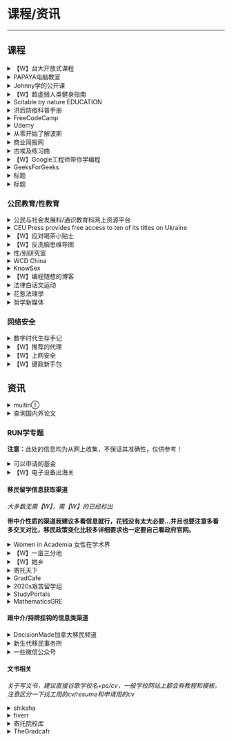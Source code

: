 # 课程/资讯

---

## 课程

<div class="grid">
    <div><details><summary>【W】台大开放式课程</summary><p>台湾大学提供的开放式课程，涵盖了很多领域，提供PPT课件。<br/><a href="http://ocw.aca.ntu.edu.tw/ntu-ocw/" target="_blank" role="button" class="outline">访问课程</a></p></details></div>
    <div><details><summary>PAPAYA电脑教室</summary><p>一个台湾人出品的电脑办公软件教学，有系统的Word、PowerPoint、Excel、PhotoShop教学，以及一些其他的在线工具教学，讲的很细，很好理解。<br/><a href="https://www.youtube.com/channel/UCdEpz2A4DzV__4C1x2quKLw" target="_blank" role="button" class="outline">【W】访问课程（YouTube）</a><br/><a href="https://space.bilibili.com/402780815" target="_blank" role="button" class="outline">访问课程（Bilibili）</a></p></details></div>
    <div><details><summary>Johnny学的公开课</summary><p>一个关于obsidian的讲解课程，这个视频所在的合集下还有一个提升直播课，看完这两个视频，基本功就差不多了（总计约6h），进阶一点的话，这个up的主页下有个“学ob”的分类。<br/><a href="https://www.bilibili.com/video/av421407255" target="_blank" role="button" class="outline">访问网站</a></p></details></div>
</div>
<div class="grid">
    <div><details><summary>【W】超虚弱人类健身指南</summary><p>不能算是指南，只能算是心得分享<br/>适合在学生阶段从未独立跑过800米、上两层台阶就喘的“超虚弱人类”<br/>1、<a href="https://www.bilibili.com/video/BV1B54y1Q72M" target="_blank">脚尖不离地热身</a><br/>前三天只做这个，告诉身体“我要运动了”<br/>只要放弃超过一周就从这个再开始<br/>另外<a href="https://space.bilibili.com/503479504/" target="_blank">这个UP主</a>的视频都短、简单、操作性强、实测有效，可以自行选择做做<br/>2、<a href="https://www.bilibili.com/video/BV1jt411x7zZ" target="_blank">PUMP IT UP2004第1-2节</a><br/>最开始先完成第一节，第二节看着做，做不完也没关系<br/>3、室内走<br/><a href="https://www.bilibili.com/video/BV1ev41187Wp" target="_blank">保护膝盖有氧运动</a><br/>4、<a href="https://www.bilibili.com/video/BV1Sx411r7y" target="_blank">入门级拉伸</a><br/><a href="https://malu.today/@malu/106233302510948378" target="_blank" role="button" class="outline">【W】原文地址</a></p></details></div>
    <div><details><summary>Scitable by nature EDUCATION</summary><p>《自然》期刊旗下，面向本科生和高中生的遗传学及细胞生物学资源网站，似乎不再更新了，但存档的都还能看。也有很多环境科学的有趣东西。<br/><a href="https://www.nature.com/scitable/" target="_blank" role="button" class="outline">访问网站</a></p></details></div>
    <div><details><summary>洪后防疫科普手册</summary><p>由原子团整理的一些洪水可能诱发的身心健康问题以及简单的诊断和处理措施，包含生理篇与心理篇，所有内容均交由在岗医生审核通过。<br/><a href="https://1.gover.ml/" target="_blank" role="button" class="outline">访问网站</a></p></details></div>
</div>
<div class="grid">
    <div><details><summary>FreeCodeCamp</summary><p>一个互动式编程学习网站，课程质量不错，有中文<br/><a href="https://www.freecodecamp.org/chinese/" target="_blank" role="button" class="outline">访问网站</a></p></details></div>
    <div><details><summary>Udemy</summary><p>一个在线课程学习平台<br/><a href="https://www.udemy.com/" target="_blank" role="button" class="outline">访问网站</a></p></details></div>
    <div><details><summary>从零开始了解波斯</summary><p>一个英文的波斯相关播客<br/><a href="https://podcasts.apple.com/us/podcast/history-of-persia/id1452677220" target="_blank" role="button" class="outline">访问网站</a></p></details></div>
</div>
<div class="grid">
    <div><details><summary>商业简报网</summary><p>一个台湾老师制作的PPT教学网站，同时也有一些PPT模板和小组件可供下载<br/><a href="https://www.pook.com.tw/" target="_blank" role="button" class="outline">访问网站</a></p></details></div>
    <div><details><summary>古埃及练习曲</summary><p>一个中文埃及学博客，翻译介绍一些关于埃及的资料。<br/><a href="https://practiceegyptian.com/" target="_blank" role="button" class="outline">访问网站</a></p></details></div>
    <div><details><summary>【W】Google工程师带你学编程</summary><p>一个Google工程师出品的面向零基础人群的编程课。<br/><a href="https://docs.google.com/forms/d/e/1FAIpQLSdwWnCvD31tVp0IGgEGV5ILqTvUp5huoxyrgzS_-ficO2Z2sQ/viewform?fbzx=-3697804490486520350" target="_blank" role="button" class="outline">报名表单</a><br/><a href="https://docs.google.com/document/d/1CyWQMCepViYVvVz-ESAKXiWGOhj-SXk_SybrvC0Mogw/" target="_blank" role="button" class="outline">学习指南</a></p></details></div>
</div>
<div class="grid">
    <div><details><summary>GeeksForGeeks</summary><p>一个可以自学编程的网站<br/><a href="https://www.geeksforgeeks.org/" target="_blank" role="button" class="outline">访问网站</a></p></details></div>
    <div><details><summary>标题</summary><p>描述<br/><a href="链接" target="_blank" role="button" class="outline">访问网站</a></p></details></div>
    <div><details><summary>标题</summary><p>描述<br/><a href="链接" target="_blank" role="button" class="outline">访问网站</a></p></details></div>
</div>

### 公民教育/性教育

<div class="grid">
    <div><details><summary>公民与社会发展科/通识教育科网上资源平台</summary><p>一个香港通识教育科课程资源册系列的电子书，PDF可以直接下载。由于这是教师用书，更能直观看出课程设计、教学大纲和知识点。<br/><a href="https://ls.edb.hkedcity.net/tc/about_RelatedPublications.php" target="_blank" role="button" class="outline">访问网站</a></p></details></div>
    <div><details><summary>CEU Press provides free access to ten of its titles on Ukraine</summary><p>中欧大学出版的关于乌克兰地区政治形势的电子书<br/><a href="https://ceupress.com/article/2022-03-01/ceu-press-provides-free-access-ten-its-titles-ukraine" target="_blank" role="button" class="outline">访问网站</a></p></details></div>
    <div><details><summary>【W】应对喝茶小贴士</summary><p>象友的经验之谈<br/><a href="https://alive.bar/@evelinece/108243911905307867" target="_blank" role="button" class="outline">查看</a></p></details></div>
</div>
<div class="grid">
    <div><details><summary>【W】反洗脑思维导图</summary><p>下载该Html文件后打开查看<br/><a href="https://raw.githubusercontent.com/mylifewaiting/brainwashing/master/brainwash.html" target="_blank" role="button" class="outline">查看</a></p></details></div>
    <div><details><summary>性/别研究室</summary><p>国立中央大学性／別研究室的出版讯息，点進去有电子书，有些分简繁。<br/><a href="https://sex.ncu.edu.tw/index.html" target="_blank" role="button" class="outline">访问网站</a></p></details></div>
    <div><details><summary>WCD China</summary><p>世界避孕日网站，提供一些避孕相关的信息<br/><a href="https://www.china-wcd.com/" target="_blank" role="button" class="outline">访问网站</a></p></details></div>
</div>
<div class="grid">
    <div><details><summary>KnowSex</summary><p>一个性教育网站，内容适合初中及以上阶段的人群阅读。<br/><a href="https://knowsex.net/" target="_blank" role="button" class="outline">访问网站</a></p></details></div>
    <div><details><summary>【W】编程随想的博客</summary><p>虽然大佬人进去了，博客还是可以看一看的。其实他的博客公民教育和网络安全都有，立场请见仁见智。<br/><a href="https://program-think.blogspot.com/" target="_blank" role="button" class="outline">访问网站</a></p></details></div>
    <div><details><summary>法律白话文运动</summary><p>專注打造台灣法律文化的垂直媒體。從法律認識議題，從議題反思法律。<br/><a href="https://plainlaw.me/" target="_blank" role="button" class="outline">访问网站</a></p></details></div>
</div>
<div class="grid">
    <div><details><summary>花惹法理學</summary><p>來吧！英美法理學與政治哲學 | Blog for Legal Philosophy<br/><a href="https://wtfjurisprudence.wordpress.com/" target="_blank" role="button" class="outline">访问网站</a></p></details></div>
    <div><details><summary>哲学新媒体</summary><p>台湾哲学网站，内含当今美国比较新的自由主义理论，罗尔斯主义（也叫New liberals）的科普<br/><a href="https://philomedium.com/" target="_blank" role="button" class="outline">访问网站</a></p></details></div>
    <div> </div>
</div>

### 网络安全

<div class="grid">
    <div><details><summary>数字时代生存手记</summary><p>一份关于网络安全的指导手册<br/><a href="https://reconsidera.github.io/zh/" target="_blank" role="button" class="outline">访问网站</a></p></details></div>
    <div><details><summary>【W】推荐的代理</summary><p><i>2022年推荐的代理方式</i><br/><a href="https://kwaa.moe/objects/ab72a271-0bae-49ba-94e5-e6bdec8afbf3" target="_blank" role="button" class="outline">查看</a></p></details></div>
    <div><details><summary>【W】上网安全</summary><p>一条关于上网安全的嘟文<br/><a href="https://alive.bar/web/@cmx/108225370022958679" target="_blank" role="button" class="outline">查看</a></p></details></div>
</div>
<div class="grid">
    <div><details><summary>【W】键政新手包</summary><p>网络安全相关<br/><a href="https://mastodon.online/@CapComGang/108213394378429562" target="_blank" role="button" class="outline">访问网站</a></p></details></div>
    <div> </div>
    <div> </div>
</div>

## 资讯

<div class="grid">
    <div><details><summary>muitinⒾ</summary><p>端传媒的镜像文章<br/><i>虽然但是...有钱还是建议去支持一下他们啦（笑）</i><br/><a href="https://agora0.gitlab.io/blog/initium/" target="_blank" role="button" class="outline">访问网站</a></p></details></div>
    <div><details><summary>查询国内外论文</summary><p>一些查询国内外论文的方法<br/><a href="http://web.lib.ntu.edu.tw/question//node/44" target="_blank" role="button" class="outline">访问网站</a></p></details></div>
    <div> </div>
</div>

### RUN学专题

<p><b>注意：</b>此处的信息均为从网上收集，不保证其准确性，仅供参考！</p>

<div class="grid">
    <div><details><summary>可以申请的基金</summary><p>15-25岁朋友可以申请的基金，有直接帮你付全部大学学费的，有给你的项目 $1k - $50k 的，有让你免费去参加培训的，还有付你工资让你参加培训的，面向全球年轻人。<br/><a href="https://m.weibo.cn/status/4770623845566624" target="_blank" role="button" class="outline">访问网站</a><br/><a href="http://archive.today/8k9Iw" target="_blank" role="button" class="outline">【W】备份</a></p></details></div>
    <div><details><summary>【W】电子设备出海关</summary><p>出海关前要如何清理手机与电脑，最大可能不被卡<br/><a href="https://www.reddit.com/r/iwanttorun/comments/uonwt2/%E6%83%B3%E7%9F%A5%E9%81%93%E8%BF%87%E8%BE%B9%E6%A3%80%E5%85%B7%E4%BD%93%E6%98%AF%E6%80%8E%E4%B9%88%E6%A3%80%E6%9F%A5%E7%94%B5%E8%84%91%E6%89%8B%E6%9C%BA%E7%9A%84%E6%9C%89%E6%97%A0%E7%BB%8F%E5%8E%86%E8%BF%87%E7%9A%84%E5%8F%8B%E5%8F%8B%E8%AF%B4%E8%AF%B4%E6%B3%A8%E6%84%8F%E4%BF%9D%E6%8A%A4%E9%9A%90%E7%A7%81/" target="_blank" role="button" class="outline">访问网站</a></p></details></div>
    <div> </div>
</div>

#### 移民留学信息获取渠道

<i>大多数无需【W】，需【W】的已经标出</i>

<b>带中介性质的渠道我建议多看信息就行，花钱没有太大必要…并且也要注意多看多交叉对比，移民政策变化比较多详细要求也一定要自己看政府官网。</b>

<div class="grid">
    <div><details><summary>Women in Academia 女性在学术界</summary><p>（同理还有Women in Tech/Fiance/Social Science等等小组可以看看）、Fiveland指北、Women指西针、XX（替换成你想去的国家）留学<br/>小红书也有很多留学生分享信息，可以搜一搜<br/><a href="https://www.douban.com/group/705363/" target="_blank" role="button" class="outline">访问网站</a></p></details></div>
    <div><details><summary>【W】一亩三分地</summary><p><a href="https://www.1point3acres.com/bbs/" target="_blank" role="button" class="outline">访问网站</a></p></details></div>
    <div><details><summary>【W】她乡</summary><p>出国留学和生活分享版块，注意：该论坛只接受女性/non-binary注册<br/><a href="https://womenoverseas.com/" target="_blank" role="button" class="outline">访问网站</a></p></details></div>
</div>
<div class="grid">
    <div><details><summary>寄托天下</summary><p><a href="https://www.gter.net/" target="_blank" role="button" class="outline">访问网站</a></p></details></div>
    <div><details><summary>GradCafe</summary><p>英文网站，面向graduate申请，包括博士。根据专业年份等等找到你想申请的国家+专业当年的帖子，可以和同届申请人一起交流；往年的帖子可以让你知道申请者大概都是什么样的，也会有一些非常有用的tips<br/><a href="https://forum.thegradcafe.com/" target="_blank" role="button" class="outline">访问网站</a></p></details></div>
    <div><details><summary>2020s艰苦留学组</summary><p><a href="https://www.douban.com/group/707650/" target="_blank" role="button" class="outline">访问网站</a></p></details></div>
</div>
<div class="grid">
    <div><details><summary>StudyPortals</summary><p>可以根据专业、国家、费用、学制、上课方式、学位等进行项目的筛选。项目的语言需求、各项排名、所在国家的工签政策、入学要求、当地生活费等都会列举出来，更具体的它也提供了项目的官网，个人觉得想知道的所有信息都有了。<br/>本科和博士、短期课程也有，上面那个地址是硕士的，点进主页下滑就能找到更多的网址啦<br/>但这个网站并不涵盖专业的所有学校，搜出来的学校也比较局限比较少。<br/>建议用这个入门看看你想学的专业大概费用如何，学制如何，再自己去找该专业详尽的院校名单做筛选。以及上面显示的语言需求也不是一定准确的，所有申请要求都要再仔细核对一遍学校官网。<br/><a href="https://www.mastersportal.com/search/master" target="_blank" role="button" class="outline">访问网站</a></p></details></div>
    <div><details><summary>MathematicsGRE</summary><p>数学系专用，主要是大家汇报offer的论坛（英文）。可以查看和自己相似条件的人收到哪些offer，也可以随便逛逛看有哪些项目。<br/><a href="https://mathematicsgre.com/" target="_blank" role="button" class="outline">访问网站</a></p></details></div>
    <div> </div>
</div>

#### 跟中介/持牌挂钩的信息类渠道

<div class="grid">
    <div><details><summary>DecisionMade加拿大移民频道</summary><p><a href="https://www.youtube.com/c/DecisionMade?app=desktop" target="_blank" role="button" class="outline">访问网站</a></p></details></div>
    <div><details><summary>新生代移民事务所</summary><p>可以了解不少加拿大移民的信息，微信公众号的名字是快速通道<br/><a href="https://eoivisa.com/" target="_blank" role="button" class="outline">访问网站</a></p></details></div>
    <div><details><summary>一些微信公众号</summary><p><b>哪儿移</b>：各国都会介绍一点<br/><b>加拿大留学移民联盟</b>：是中介，可以看看信息<br/><b>加在上海</b>：加拿大使馆官方公众号，会不定期有线上讲座可以听听也可以提问<br/><b>ABIC移民</b>：加拿大相关<br/><b>阎佐红</b>：申请加拿大学签可以翻翻案例之类的参考一下<br/><b>daad</b>：（主要是德国）定期举办各种线上讲座，包括各个学校的招生讲座。</p></details></div>
</div>

#### 文书相关

*关于写文书，建议直接谷歌学校名+ps/cv，一般学校网站上都会有教程和模板，注意区分一下找工用的cv/resume和申请用的cv*

<div class="grid">
    <div><details><summary>shiksha</summary><p>印度人开发的网站，从选国家学校、语言考试、到写文书推荐信、再到最后的申请学签都很清楚<br/><a href="https://studyabroad.shiksha.com/" target="_blank" role="button" class="outline">访问网站</a></p></details></div>
    <div><details><summary>fiverr</summary><p>freelancer网站，用来找native改PS、SOP，每个服务下面有评价，也可以看一亩三分地上国人的评价<br/><a href="http://www.fiverr.com/s2/b0abd0ad4a" target="_blank" role="button" class="outline">访问网站</a></p></details></div>
    <div><details><summary>寄托院校库</summary><p>类似一个offer数据库，可以用来看获得某一学校专业offer的同学的背景、何时获得offer的等等，因为是免费的所以还算比较良心<br/><a href="https://schools.gter.net/" target="_blank" role="button" class="outline">访问网站</a></p></details></div>
</div>
<div class="grid">
    <div><details><summary>TheGradcafr</summary><p>大概是美国版寄托院校库，有由本地和海外申请者自己上传的每年offer/reject情况，不过只有master和phd的，没有bachelor的<br/><a href="https://www.thegradcafe.com/" target="_blank" role="button" class="outline">访问网站</a></p></details></div>
    <div> </div>
    <div> </div>
</div>